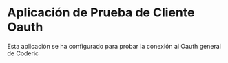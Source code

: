 # Aplicación de Prueba de Cliente Oauth
Esta aplicación se ha configurado para probar la conexión al Oauth general de Coderic
